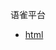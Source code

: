 语雀平台
- [html](https://www.yuque.com/office/yuque/0/2022/key/403927/1647491171680-571b8b18-622c-455d-a976-766f603ec3e7.key?from=https%3A%2F%2Fwww.yuque.com%2Fantfe%2Fna005q%2Fdom88q&view=doc_embed&_isCardInner=1%22)